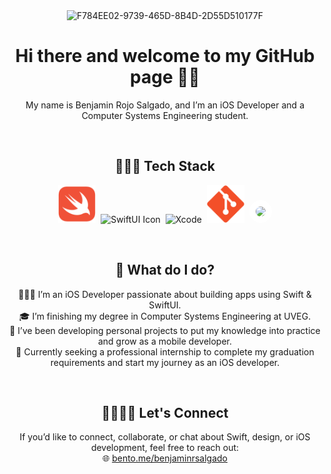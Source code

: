 <div id="header" align="center">

<img width="600" height="600" alt="F784EE02-9739-465D-8B4D-2D55D510177F" src="https://github.com/user-attachments/assets/a7c7d797-4758-481c-a7c1-40dd2c068c2e" />

<h1>Hi there and welcome to my GitHub page 👋🏻</h1>

<p>
My name is Benjamin Rojo Salgado, and I’m an iOS Developer and a Computer Systems Engineering student.
</p>

</div>

<br/>

<div align="center">

<h2>👨🏻‍💻 Tech Stack</h2>

<img src="https://github.com/devicons/devicon/blob/master/icons/swift/swift-original.svg" title="Swift" alt="Swift" width="60" height="60"/> 
<img src="https://developer.apple.com/assets/elements/icons/swiftui/swiftui-96x96_2x.png" width="60" alt="SwiftUI Icon" /> 
<img src="https://developer.apple.com/assets/elements/icons/xcode/xcode-128x128_2x.png" title="Xcode" alt="Xcode" width="60" height="64"/> 
<img src="https://github.com/devicons/devicon/blob/master/icons/git/git-original.svg" title="Git" alt="Git" width="60" height="60"/> 
<img src="https://img.icons8.com/ios-glyphs/60/FFFFFF/github.png" width="60" style="background-color:white; border-radius:50%; padding:10px;" />

</div>

<br/>

<div align="center">

<h2>🍏 What do I do?</h2>

👨🏻‍💻 I’m an iOS Developer passionate about building apps using Swift & SwiftUI.  
🎓 I’m finishing my degree in Computer Systems Engineering at UVEG.  
📱 I’ve been developing personal projects to put my knowledge into practice and grow as a mobile developer.  
🔎 Currently seeking a professional internship to complete my graduation requirements and start my journey as an iOS developer.

</div>

<br/>

<div align="center">

<h2>🫸🏻🫷🏻 Let's Connect</h2>

If you’d like to connect, collaborate, or chat about Swift, design, or iOS development, feel free to reach out:  
🌐 <a href="https://bento.me/benjaminrsalgado">bento.me/benjaminrsalgado</a>

</div>

